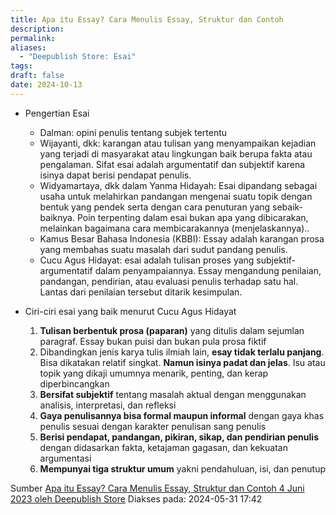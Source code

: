 ```yaml
---
title: Apa itu Essay? Cara Menulis Essay, Struktur dan Contoh
description: 
permalink: 
aliases:
  - "Deepublish Store: Esai"
tags: 
draft: false
date: 2024-10-13
---
```

- Pengertian Esai
	- Dalman: opini penulis tentang subjek tertentu
	- Wijayanti, dkk: karangan atau tulisan yang menyampaikan kejadian yang terjadi di masyarakat atau lingkungan baik berupa fakta atau pengalaman. Sifat esai adalah argumentatif dan subjektif karena isinya dapat berisi pendapat penulis.
	- Widyamartaya, dkk dalam Yanma Hidayah: Esai dipandang sebagai usaha untuk melahirkan pandangan mengenai suatu topik dengan bentuk yang pendek serta dengan cara penuturan yang sebaik-baiknya. Poin terpenting dalam esai bukan apa yang dibicarakan, melainkan bagaimana cara membicarakannya (menjelaskannya)..
	- Kamus Besar Bahasa Indonesia (KBBI): Essay adalah karangan prosa yang membahas suatu masalah dari sudut pandang penulis.
	- Cucu Agus Hidayat: esai adalah tulisan proses yang subjektif-argumentatif dalam penyampaiannya. Essay mengandung penilaian, pandangan, pendirian, atau evaluasi penulis terhadap satu hal. Lantas dari penilaian tersebut ditarik kesimpulan.

- Ciri-ciri esai yang baik menurut Cucu Agus Hidayat
	1. **Tulisan berbentuk prosa (paparan)** yang ditulis dalam sejumlan paragraf. Essay bukan puisi dan bukan pula prosa fiktif
	2. Dibandingkan jenis karya tulis ilmiah lain, **esay tidak terlalu panjang**. Bisa dikatakan relatif singkat. **Namun isinya padat dan jelas**. Isu atau topik yang dikaji umumnya menarik, penting, dan kerap diperbincangkan
	3. **Bersifat subjektif** tentang masalah aktual dengan menggunakan analisis, interpretasi, dan refleksi
	4. **Gaya penulisannya bisa formal maupun informal** dengan gaya khas penulis sesuai dengan karakter penulisan sang penulis
	5. **Berisi pendapat, pandangan, pikiran, sikap, dan pendirian penulis** dengan didasarkan fakta, ketajaman gagasan, dan kekuatan argumentasi
	6. **Mempunyai tiga struktur umum** yakni pendahuluan, isi, dan penutup






Sumber [Apa itu Essay? Cara Menulis Essay, Struktur dan Contoh 4 Juni 2023 oleh Deepublish Store](https://deepublishstore.com/blog/cara-menulis-essay/)
Diakses pada: 2024-05-31 17:42